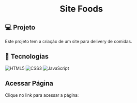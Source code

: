 <h1 align="center">
  Site Foods
</h1>


## 💻 Projeto

Este projeto tem a criação de um site para delivery de comidas.

## 🚀 Tecnologias

![HTML5](https://img.shields.io/badge/HTML5-E34F26?style=for-the-badge&logo=html5&logoColor=white)
![CSS3](https://img.shields.io/badge/CSS3-1572B6?style=for-the-badge&logo=css3&logoColor=white)
![JavaScript](https://img.shields.io/badge/JavaScript-F7DF1E?style=for-the-badge&logo=javascript&logoColor=black)

## **Acessar Página**

Clique no link para acessar a página: